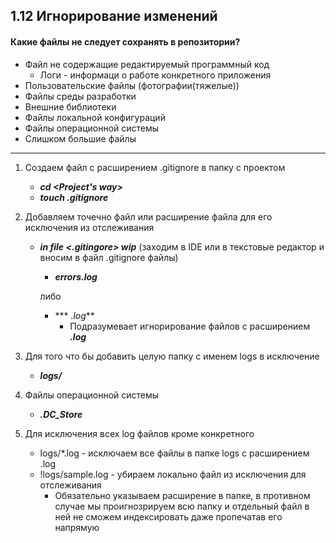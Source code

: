 ## 1.12 Игнорирование изменений

#### Какие файлы не следует сохранять в репозитории?

- Файл не содержащие редактируемый программный код
  - Логи - информаци о работе конкретного приложения
- Пользовательские файлы (фотографии(тяжелые))
- Файлы среды разработки
- Внешние библиотеки
- Файлы локальной конфигураций
- Файлы операционной системы
- Слишком большие файлы

------

1. Создаем файл с расширением .gitignore в папку с проектом

   - ***cd <Project's way>***
   - ***touch .gitignore***

2. Добавляем точечно файл или расширение файла для его исключения из отслеживания

   - ***in file <.gitingore> wip*** (заходим в IDE или в текстовые редактор и вносим в файл .gitignore файлы)

     - ***errors.log*** 

     либо

     - *** *.log*** 
       - Подразумевает игнорирование файлов с расширением ***.log***

3. Для того что бы добавить целую папку с именем logs в исключение

   - ***logs/***

4. Файлы операционной системы 

   - ***.DC_Store***

5. Для исключения всех log файлов кроме конкретного 

   - logs/*.log - исключаем все файлы в папке logs с расширением .log
   - !logs/sample.log - убираем локально файл из исключения для отслеживания
     - Обязательно указываем расширение в папке, в противном случае мы проигнозрируем всю папку и отдельный файл в ней не сможем индексировать даже пропечатав его напрямую